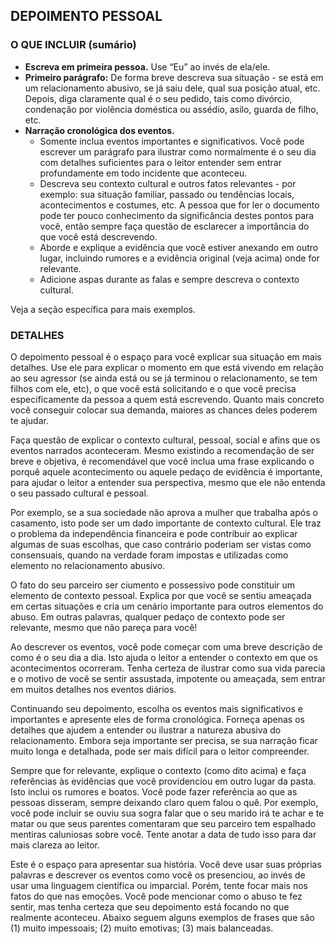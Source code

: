 <h2>DEPOIMENTO PESSOAL</h2>
<h3>O QUE INCLUIR (sumário)</h3>
<ul>
    <li><strong>Escreva em primeira pessoa.</strong> Use “Eu” ao invés de ela/ele.</li>
    <li><strong>Primeiro parágrafo:</strong> De forma breve descreva sua situação - se está em um relacionamento abusivo, se já saiu dele, qual sua posição atual, etc. Depois, diga claramente qual é o seu pedido, tais como divórcio, condenação por violência doméstica ou assédio, asilo, guarda de filho, etc.</li>
    <li><strong>Narração cronológica dos eventos.</strong>
        <ul>
            <li>Somente inclua eventos importantes e significativos. Você pode escrever um parágrafo para ilustrar como normalmente é o seu dia com detalhes suficientes para o leitor entender sem entrar profundamente em todo incidente que aconteceu.</li>
            <li>Descreva seu contexto cultural e outros fatos relevantes - por exemplo: sua situação familiar, passado ou tendências locais, acontecimentos e costumes, etc. A pessoa que for ler o documento pode ter pouco conhecimento da significância destes pontos para você, então sempre faça questão de esclarecer a importância do que você está descrevendo.</li>
            <li>Aborde e explique a evidência que você estiver anexando em outro lugar, incluindo rumores e a evidência original (veja acima) onde for relevante.</li>
            <li>Adicione aspas durante as falas e sempre descreva o contexto cultural.</li>
        </ul>
    </li>
</ul>
<p>Veja a seção específica para mais exemplos.</p>
<h3>DETALHES</h3>
<p>O depoimento pessoal é o espaço para você explicar sua situação em mais detalhes. Use ele para explicar o momento em que está vivendo em relação ao seu agressor (se ainda está ou se já terminou o relacionamento, se tem filhos com ele, etc), o que você está solicitando e o que você precisa especificamente da pessoa a quem está escrevendo. Quanto mais concreto você conseguir colocar sua demanda, maiores as chances deles poderem te ajudar.</p>

<p>Faça questão de explicar o contexto cultural, pessoal, social e afins que os eventos narrados aconteceram. Mesmo existindo a recomendação de ser breve e objetiva, é recomendável que você inclua uma frase explicando o porquê aquele acontecimento ou aquele pedaço de evidência é importante, para ajudar o leitor a entender sua perspectiva, mesmo que ele não entenda o seu passado cultural e pessoal.</p>

<p>Por exemplo, se a sua sociedade não aprova a mulher que trabalha após o casamento, isto pode ser um dado importante de contexto cultural. Ele traz o problema da independência financeira e pode contribuir ao explicar algumas de suas escolhas, que caso contrário poderiam ser vistas como consensuais, quando na verdade foram impostas e utilizadas como elemento no relacionamento abusivo.</p>

<p>O fato do seu parceiro ser ciumento e possessivo pode constituir um elemento de contexto pessoal. Explica por que você se sentiu ameaçada em certas situações e cria um cenário importante para outros elementos do abuso. Em outras palavras, qualquer pedaço de contexto pode ser relevante, mesmo que não pareça para você!</p>

<p>Ao descrever os eventos, você pode começar com uma breve descrição de como é o seu dia a dia. Isto ajuda o leitor a entender o contexto em que os acontecimentos ocorreram. Tenha certeza de ilustrar como sua vida parecia e o motivo de você se sentir assustada, impotente ou ameaçada, sem entrar em muitos detalhes nos eventos diários.</p>

<p>Continuando seu depoimento, escolha os eventos mais significativos e importantes e apresente eles de forma cronológica. Forneça apenas os detalhes que ajudem a entender ou ilustrar a natureza abusiva do relacionamento. Embora seja importante ser precisa, se sua narração ficar muito longa e detalhada, pode ser mais difícil para o leitor compreender.</p>

<p>Sempre que for relevante, explique o contexto (como dito acima) e faça referências às evidências que você providenciou em outro lugar da pasta. Isto inclui os rumores e boatos. Você pode fazer referência ao que as pessoas disseram, sempre deixando claro quem falou o quê. Por exemplo, você pode incluir se ouviu sua sogra falar que o seu marido irá te achar e te matar ou que seus parentes comentaram que seu parceiro tem espalhado mentiras caluniosas sobre você. Tente anotar a data de tudo isso para dar mais clareza ao leitor.</p>

<p>Este é o espaço para apresentar sua história. Você deve usar suas próprias palavras e descrever os eventos como você os presenciou, ao invés de usar uma linguagem científica ou imparcial. Porém, tente focar mais nos fatos do que nas emoções. Você pode mencionar como o abuso te fez sentir, mas tenha certeza que seu depoimento está focando no que realmente aconteceu. Abaixo seguem alguns exemplos de frases que são (1) muito impessoais; (2) muito emotivas; (3) mais balanceadas.</p>